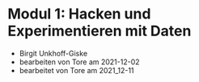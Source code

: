 # Modul 1: Hacken und Experimentieren mit Daten
- Birgit Unkhoff-Giske
- bearbeiten von Tore am 2021-12-02
- bearbeitet von Tore am 2021_12-11

